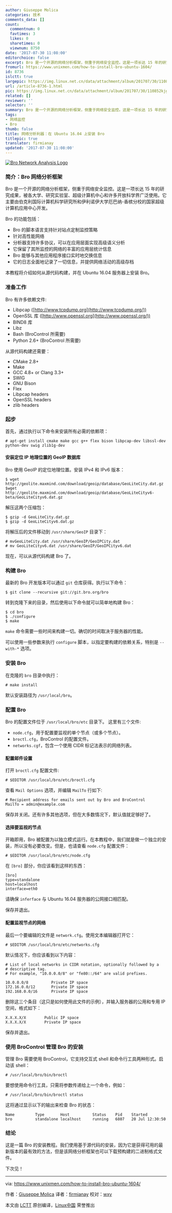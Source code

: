 ```yaml
---
author: Giuseppe Molica
categories: 技术
comments_data: []
count:
  commentnum: 0
  favtimes: 3
  likes: 0
  sharetimes: 0
  viewnum: 8750
date: '2017-07-30 11:08:00'
editorchoice: false
excerpt: Bro 是一个开源的网络分析框架，侧重于网络安全监控。这是一项长达 15 年的研究成果，被各大学、研究实验室、超级计算机中心和许多开放科学界广泛使用。
fromurl: https://www.unixmen.com/how-to-install-bro-ubuntu-1604/
id: 8736
islctt: true
largepic: https://img.linux.net.cn/data/attachment/album/201707/30/110852kjgkm5pkdygk5jep.jpg
url: /article-8736-1.html
pic: https://img.linux.net.cn/data/attachment/album/201707/30/110852kjgkm5pkdygk5jep.jpg.thumb.jpg
related: []
reviewer: ''
selector: ''
summary: Bro 是一个开源的网络分析框架，侧重于网络安全监控。这是一项长达 15 年的研究成果，被各大学、研究实验室、超级计算机中心和许多开放科学界广泛使用。
tags:
- 网络监控
- Bro
thumb: false
title: 网络分析利器：在 Ubuntu 16.04 上安装 Bro
titlepic: true
translator: firmianay
updated: '2017-07-30 11:08:00'
---
```


[![Bro Network Analysis Logo](https://img.linux.net.cn/data/attachment/album/201707/30/110852kjgkm5pkdygk5jep.jpg "brologo")](https://www.unixmen.com/wp-content/uploads/2017/07/brologo.jpg)


### 简介：Bro 网络分析框架


Bro 是一个开源的网络分析框架，侧重于网络安全监控。这是一项长达 15 年的研究成果，被各大学、研究实验室、超级计算机中心和许多开放科学界广泛使用。它主要由伯克利国际计算机科学研究所和伊利诺伊大学厄巴纳-香槟分校的国家超级计算机应用中心开发。


Bro 的功能包括：


* Bro 的脚本语言支持针对站点定制监控策略
* 针对高性能网络
* 分析器支持许多协议，可以在应用层面实现高级语义分析
* 它保留了其所监控的网络的丰富的应用层统计信息
* Bro 能够与其他应用程序接口实时地交换信息
* 它的日志全面地记录了一切信息，并提供网络活动的高级存档


本教程将介绍如何从源代码构建，并在 Ubuntu 16.04 服务器上安装 Bro。


### 准备工作


Bro 有许多依赖文件:


* Libpcap ([http://www.tcpdump.org](http://www.tcpdump.org/))
* OpenSSL 库 ([http://www.openssl.org](http://www.openssl.org/))
* BIND8 库
* Libz
* Bash (BroControl 所需要)
* Python 2.6+ (BroControl 所需要)


从源代码构建还需要：


* CMake 2.8+
* Make
* GCC 4.8+ or Clang 3.3+
* SWIG
* GNU Bison
* Flex
* Libpcap headers
* OpenSSL headers
* zlib headers


### 起步


首先，通过执行以下命令来安装所有必需的依赖项：



```
# apt-get install cmake make gcc g++ flex bison libpcap-dev libssl-dev python-dev swig zlib1g-dev

```

#### 安装定位 IP 地理位置的 GeoIP 数据库


Bro 使用 GeoIP 的定位地理位置。安装 IPv4 和 IPv6 版本：



```
$ wget http://geolite.maxmind.com/download/geoip/database/GeoLiteCity.dat.gz
$wget http://geolite.maxmind.com/download/geoip/database/GeoLiteCityv6-beta/GeoLiteCityv6.dat.gz

```

解压这两个压缩包：



```
$ gzip -d GeoLiteCity.dat.gz
$ gzip -d GeoLiteCityv6.dat.gz

```

将解压后的文件移动到 `/usr/share/GeoIP` 目录下：



```
# mvGeoLiteCity.dat /usr/share/GeoIP/GeoIPCity.dat
# mv GeoLiteCityv6.dat /usr/share/GeoIP/GeoIPCityv6.dat

```

现在，可以从源代码构建 Bro 了。


### 构建 Bro


最新的 Bro 开发版本可以通过 `git` 仓库获得。执行以下命令：



```
$ git clone --recursive git://git.bro.org/bro

```

转到克隆下来的目录，然后使用以下命令就可以简单地构建 Bro：



```
$ cd bro
$ ./configure
$ make

```

`make` 命令需要一些时间来构建一切。确切的时间取决于服务器的性能。


可以使用一些参数来执行 `configure` 脚本，以指定要构建的依赖关系，特别是 `--with-*` 选项。


### 安装 Bro


在克隆的 `bro` 目录中执行：



```
# make install

```

默认安装路径为 `/usr/local/bro`。


### 配置 Bro


Bro 的配置文件位于 `/usr/local/bro/etc` 目录下。 这里有三个文件:


* `node.cfg`，用于配置要监视的单个节点（或多个节点）。
* `broctl.cfg`，BroControl 的配置文件。
* `networks.cgf`，包含一个使用 CIDR 标记法表示的网络列表。


#### 配置邮件设置


打开 `broctl.cfg` 配置文件:



```
# $EDITOR /usr/local/bro/etc/broctl.cfg

```

查看 `Mail Options` 选项，并编辑 `MailTo` 行如下:



```
# Recipient address for emails sent out by Bro and BroControl
MailTo = admin@example.com

```

保存并关闭。还有许多其他选项，但在大多数情况下，默认值就足够好了。


#### 选择要监视的节点


开箱即用，Bro 被配置为以独立模式运行。在本教程中，我们就是做一个独立的安装，所以没有必要改变。但是，也请查看 `node.cfg` 配置文件：



```
# $EDITOR /usr/local/bro/etc/node.cfg

```

在 `[bro]` 部分，你应该看到这样的东西：



```
[bro]
type=standalone
host=localhost
interface=eth0

```

请确保 `inferface` 与 Ubuntu 16.04 服务器的公网接口相匹配。


保存并退出。


#### 配置监视节点的网络


最后一个要编辑的文件是 `network.cfg`。使用文本编辑器打开它：



```
# $EDITOR /usr/local/bro/etc/networks.cfg

```

默认情况下，你应该看到以下内容：



```
# List of local networks in CIDR notation, optionally followed by a
# descriptive tag.
# For example, "10.0.0.0/8" or "fe80::/64" are valid prefixes.

10.0.0.0/8          Private IP space
172.16.0.0/12       Private IP space
192.168.0.0/16      Private IP space

```

删除这三个条目（这只是如何使用此文件的示例），并输入服务器的公用和专用 IP 空间，格式如下：



```
X.X.X.X/X        Public IP space
X.X.X.X/X        Private IP space

```

保存并退出。


### 使用 BroControl 管理 Bro 的安装


管理 Bro 需要使用 BroControl，它支持交互式 shell 和命令行工具两种形式。启动该 shell：



```
# /usr/local/bro/bin/broctl

```

要想使用命令行工具，只需将参数传递给上一个命令，例如：



```
# /usr/local/bro/bin/broctl status

```

这将通过显示以下的输出来检查 Bro 的状态：



```
Name         Type       Host          Status    Pid    Started
bro          standalone localhost     running   6807   20 Jul 12:30:50

```

### 结论


这是一篇 Bro 的安装教程。我们使用基于源代码的安装，因为它是获得可用的最新版本的最有效的方法，但是该网络分析框架也可以下载预构建的二进制格式文件。


下次见！




---


via: <https://www.unixmen.com/how-to-install-bro-ubuntu-1604/>


作者：[Giuseppe Molica](https://www.unixmen.com/author/tutan/) 译者：[firmianay](https://github.com/firmianay) 校对：[wxy](https://github.com/wxy)


本文由 [LCTT](https://github.com/LCTT/TranslateProject) 原创编译，[Linux中国](https://linux.cn/) 荣誉推出